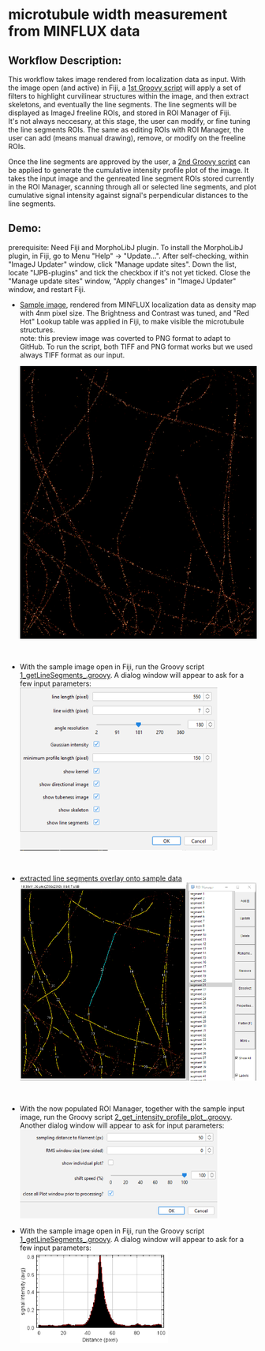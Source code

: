 # microtubule width measurement from MINFLUX data

## Workflow Description:

This workflow takes image rendered from localization data as input. With the image open (and active) in Fiji, a [1st Groovy script](/1_getLineSegments_.groovy) will apply a set of filters to highlight curvilinear structures within the image, and then extract skeletons, and eventually the line segments. The line segments will be displayed as ImageJ freeline ROIs, and stored in ROI Manager of Fiji.  
It's not always neccesary, at this stage, the user can modify, or fine tuning the line segments ROIs. The same as editing ROIs with ROI Manager, the user can add (means manual drawing), remove, or modify on the freeline ROIs.  

Once the line segments are approved by the user, a [2nd Groovy script](/2_get_intensity_profile_plot_.groovy) can be applied to generate the cumulative intensity profile plot of the image. It takes the input image and the genreated line segment ROIs stored currently in the ROI Manager, scanning through all or selected line segments, and plot cumulative signal intensity against signal's perpendicular distances to the line segments.


## Demo:
prerequisite: Need Fiji and MorphoLibJ plugin. To install the MorphoLibJ plugin, in Fiji, go to Menu "Help" -> "Update...". After self-checking, within "ImageJ Updater" window, click "Manage update sites". Down the list, locate "IJPB-plugins" and tick the checkbox if it's not yet ticked. Close the "Manage update sites" window, "Apply changes" in "ImageJ Updater" window, and restart Fiji.

-  [Sample image](/sample_data/sample_data_rendered_with_4nm_pixel_size.tif), rendered from MINFLUX localization data as density map with 4nm pixel size. The Brightness and Contrast was tuned, and "Red Hot" Lookup table was applied in Fiji, to make visible the microtubule structures.  
note: this preview image was coverted to PNG format to adapt to GitHub. To run the script, both TIFF and PNG format works but we used always TIFF format as our input.
    
    <img src="/sample_data/sample_data_preview.png" width="550" height=auto>
   
 <br />
 
- With the sample image open in Fiji, run the Groovy script [1_getLineSegments_.groovy](/1_getLineSegments_.groovy). A dialog window will appear to ask for a few input parameters:  
    <img src="/sample_data/script_input_demo_1.png" width="400" height=auto>
       
 <br />
 
- [extracted line segments overlay onto sample data](/sample_data/sample_data_with_line_segments_preview.png)  
    <img src="/sample_data/sample_data_with_line_segments(preview).png" width="550" height=auto>
       
 <br />
 
- With the now populated ROI Manager, together with the sample input image, run the Groovy script [2_get_intensity_profile_plot_.groovy](/2_get_intensity_profile_plot_.groovy). Another dialog window will appear to ask for input parameters:  
    <img src="/sample_data/script_input_demo_2.png" width="400" height=auto>

- With the sample image open in Fiji, run the Groovy script [1_getLineSegments_.groovy](/1_getLineSegments_.groovy). A dialog window will appear to ask for a few input parameters:  
    <img src="/sample_data/script_output_demo_3.png" width="300" height=auto>
